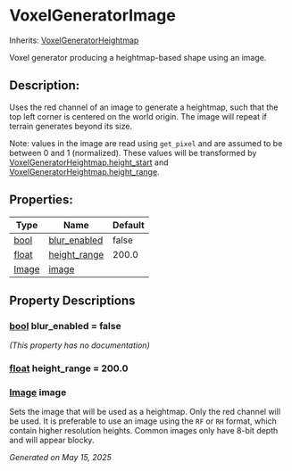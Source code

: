 # VoxelGeneratorImage

Inherits: [VoxelGeneratorHeightmap](VoxelGeneratorHeightmap.md)

Voxel generator producing a heightmap-based shape using an image.

## Description:

Uses the red channel of an image to generate a heightmap, such that the top left corner is centered on the world origin. The image will repeat if terrain generates beyond its size.

Note: values in the image are read using `get_pixel` and are assumed to be between 0 and 1 (normalized). These values will be transformed by [VoxelGeneratorHeightmap.height_start](VoxelGeneratorHeightmap.md#i_height_start) and [VoxelGeneratorHeightmap.height_range](VoxelGeneratorHeightmap.md#i_height_range).

## Properties:


Type                                                                      | Name                             | Default
------------------------------------------------------------------------- | -------------------------------- | --------
[bool](https://docs.godotengine.org/en/stable/classes/class_bool.html)    | [blur_enabled](#i_blur_enabled)  | false
[float](https://docs.godotengine.org/en/stable/classes/class_float.html)  | [height_range](#i_height_range)  | 200.0
[Image](https://docs.godotengine.org/en/stable/classes/class_image.html)  | [image](#i_image)                |
<p></p>

## Property Descriptions

### [bool](https://docs.godotengine.org/en/stable/classes/class_bool.html)<span id="i_blur_enabled"></span> **blur_enabled** = false

*(This property has no documentation)*

### [float](https://docs.godotengine.org/en/stable/classes/class_float.html)<span id="i_height_range"></span> **height_range** = 200.0


### [Image](https://docs.godotengine.org/en/stable/classes/class_image.html)<span id="i_image"></span> **image**

Sets the image that will be used as a heightmap. Only the red channel will be used. It is preferable to use an image using the `RF` or `RH` format, which contain higher resolution heights. Common images only have 8-bit depth and will appear blocky.

_Generated on May 15, 2025_
